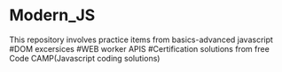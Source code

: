 # Modern_JS

This repository involves practice items from basics-advanced javascript
 #DOM excersices
 #WEB worker APIS
 #Certification solutions from free Code CAMP(Javascript coding solutions)
